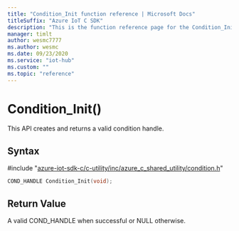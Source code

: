 ```yaml
---                             
title: "Condition_Init function reference | Microsoft Docs" 
titleSuffix: "Azure IoT C SDK"            
description: "This is the function reference page for the Condition_Init() function in the Azure IoT C SDK. This SDK is used with Azure IoT Hub and Azure IoT Hub Device Provisioning Service"            
manager: timlt                 
author: wesmc7777              
ms.author: wesmc               
ms.date: 09/23/2020                    
ms.service: "iot-hub"             
ms.custom: ""                
ms.topic: "reference"        
---                            
```


# Condition_Init()

This API creates and returns a valid condition handle.

## Syntax

\#include "[azure-iot-sdk-c/c-utility/inc/azure_c_shared_utility/condition.h](../condition-h.md)"  
```C
COND_HANDLE Condition_Init(void);
```

## Return Value
A valid COND_HANDLE when successful or NULL otherwise.

